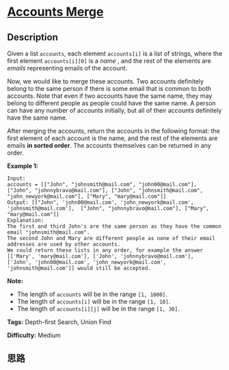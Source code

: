 # [Accounts Merge][title]

## Description

Given a list `accounts`, each element `accounts[i]` is a list of strings,
where the first element `accounts[i][0]` is a _name_ , and the rest of the
elements are _emails_ representing emails of the account.

Now, we would like to merge these accounts. Two accounts definitely belong to
the same person if there is some email that is common to both accounts. Note
that even if two accounts have the same name, they may belong to different
people as people could have the same name. A person can have any number of
accounts initially, but all of their accounts definitely have the same name.

After merging the accounts, return the accounts in the following format: the
first element of each account is the name, and the rest of the elements are
emails **in sorted order**. The accounts themselves can be returned in any
order.

**Example 1:**  
            Input:     accounts = [["John", "johnsmith@mail.com", "john00@mail.com"], ["John", "johnnybravo@mail.com"], ["John", "johnsmith@mail.com", "john_newyork@mail.com"], ["Mary", "mary@mail.com"]]    Output: [["John", 'john00@mail.com', 'john_newyork@mail.com', 'johnsmith@mail.com'],  ["John", "johnnybravo@mail.com"], ["Mary", "mary@mail.com"]]    Explanation:     The first and third John's are the same person as they have the common email "johnsmith@mail.com".    The second John and Mary are different people as none of their email addresses are used by other accounts.    We could return these lists in any order, for example the answer [['Mary', 'mary@mail.com'], ['John', 'johnnybravo@mail.com'],     ['John', 'john00@mail.com', 'john_newyork@mail.com', 'johnsmith@mail.com']] would still be accepted.    

**Note:**

* The length of `accounts` will be in the range `[1, 1000]`.
* The length of `accounts[i]` will be in the range `[1, 10]`.
* The length of `accounts[i][j]` will be in the range `[1, 30]`.


**Tags:** Depth-first Search, Union Find

**Difficulty:** Medium

## 思路

[title]: https://leetcode.com/problems/accounts-merge
